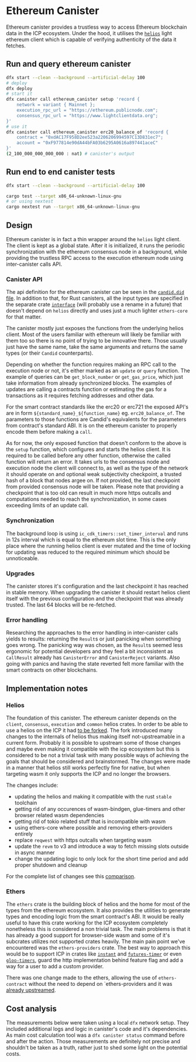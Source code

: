 # Ethereum Canister

Ethereum canister provides a trustless way to access Ethereum blockchain data in the ICP ecosystem.
Under the hood, it utilises the [`helios`](https://github.com/a16z/helios) light ethereum client which
is capable of verifying authenticity of the data it fetches.

## Run and query ethereum canister

```bash
dfx start --clean --background --artificial-delay 100
# deploy
dfx deploy
# start it
dfx canister call ethereum_canister setup 'record {
    network = variant { Mainnet };
    execution_rpc_url = "https://ethereum.publicnode.com";
    consensus_rpc_url = "https://www.lightclientdata.org";
}'
# use it
dfx canister call ethereum_canister erc20_balance_of 'record {
    contract = "0xdAC17F958D2ee523a2206206994597C13D831ec7";
    account = "0xF977814e90dA44bFA03b6295A0616a897441aceC"
}'
(2_100_000_000_000_000 : nat) # canister's output
```

## Run end to end canister tests

```bash
dfx start --clean --background --artificial-delay 100

cargo test --target x86_64-unknown-linux-gnu
# or using nextest
cargo nextest run --target x86_64-unknown-linux-gnu
```

## Design

Ethereum canister is in fact a thin wrapper around the `helios` light client.
The client is kept as a global state. After it is initialized, it runs the periodic synchronization
with the ethereum consensus node in a background, while providing the trustless RPC access to the
execution ethereum node using inter-canister calls API.

### Canister API

The api definition for the ethereum canister can be seen in the [`candid.did` file](src/ethereum_canister/candid.did).
In addition to that, for Rust canisters, all the input types are specified in the separate crate
[`interface`](src/interface/src/lib.rs) (will probably use a rename in a future)
that doesn't depend on `helios` directly and uses just a much lighter `ethers-core` for that matter.

The canister mostly just exposes the functions from the underlying helios client. Most of the users familiar with
ethereum will likely be familiar with them too so there is no point of trying to be innovative there. Those usually just
have the same name, take the same arguments and returns the same types (or their `Candid` counterparts).

Depending on whether the function requires making an RPC call to the execution node or not, it's either marked as an
`update` or `query` function. The example of queries can be `get_block_number` or `get_gas_price`, which just take information
from already synchronized blocks. The examples of updates are calling a contracts function or estimating the gas for
a transactions as it requires fetching addresses and other data.

For the smart contract standards like the erc20 or erc721 the exposed API's are in form `${standard_name}_${function_name}`
eg. `erc20_balance_of`. The parameters to those functions are Candid's equivalents for the parameters from contract's standard ABI.
It is on the ethereum canister to properly encode them before making a `call`.

As for now, the only exposed function that doesn't conform to the above is the `setup` function, which configures and starts
the helios client. It is required to be called before any other function, otherwise the called function will return an error.
It takes urls to the consensus node and execution node the client will connect to, as well as the type of the
network it should operate on and optional weak subjectivity checkpoint, a trusted hash of a block that nodes argee on. If not
provided, the last checkpoint from provided consensus node will be taken. Please note that providing a checkpoint that is too old
can result in much more https outcalls and computations needed to reach the synchronization,
in some cases exceeding limits of an update call.

### Synchronization

The background loop is using `ic_cdk_timers::set_timer_interval` and runs in 12s interval which is
equal to the ethereum slot time. This is the only place where the running helios client is ever mutated
and the time of locking for updating was reduced to the required minimum which should be unnoticeable.

### Upgrades

The canister stores it's configuration and the last checkpoint it has reached in stable memory. When upgrading the canister
it should restart helios client itself with the previous configuration and the checkpoint that was already trusted. The last
64 blocks will be re-fetched.

### Error handling

Researching the approaches to the error handling in inter-canister calls yields to results: returning the `Result`s
or just panicking when something goes wrong. The panicking way was chosen, as the `Result`s seemed less ergonomic for
potential developers and they feel a bit inconsistent as `CallResult` already has `CanisterError` and `CanisterReject`
variants. Also going with panics and having the state reverted felt more familiar with the smart contracts on other blockchains.

## Implementation notes

### Helios

The foundation of this canister. The ethereum canister depends on the `client`, `consensus`, `execution` and `common` helios crates.
In order to be able to use a helios on the ICP it had [to be forked](https://github.com/eigerco/helios). The fork introduced many
changes to the internals of helios thus making itself not-upstreamable in a current form. Probably it is possible to upstream
some of those changes and maybe even making it compatible with the icp ecosystem but this is considered to be not a trivial task
with many possible ways of achieving the goals that should be considered and brainstormed.
The changes were made in a manner that helios still works perfectly fine for native, but when targeting wasm it only supports
the ICP and no longer the browsers.

The changes include:
- updating the helios and making it compatible with the rust `stable` toolchain
- getting rid of any occurences of wasm-bindgen, glue-timers and other browser related wasm dependencies
- getting rid of tokio related stuff that is incompatible with wasm
- using ethers-core where possible and removing ethers-providers entirely
- replace `reqwest` with https outcalls when targeting wasm
- update the `revm` to v3 and introduce a way to fetch missing slots outside in async manner
- change the updating logic to only lock for the short time period and add proper shutdown and cleanup

For the complete list of changes see this [comparison](https://github.com/a16z/helios/compare/master...eigerco:helios:master).

### Ethers

The `ethers` crate is the building block of helios and the home for most of the types from the ethereum ecosystem. It also
provides the utilities to generate types and encoding logic from the smart contract's ABI. It would be really useful to have this
crate working for the ICP ecosystem completely nonetheless this is considered a non trivial task. The main problems is that it
has already a good support for browser-side wasm and some of it's subcrates utilizes not supported crates heavily. The main pain
point we've encountered was the `ethers-providers` crate. The best way to approach this would be to support ICP in crates
like [`instant`](https://github.com/sebcrozet/instant) and [`futures-timer`](https://github.com/async-rs/futures-timer) or even
[`gloo-timers`](https://github.com/rustwasm/gloo), guard the http implementation behind feature flag and add a way for a user
to add a custom provider.

There was one change made to the ethers, allowing the use of `ethers-contract` without the need to depend on `ethers-providers
and it was [already upstreamed](https://github.com/gakonst/ethers-rs/pull/2536).

## Cost analysis

The measurements below were taken using a local `dfx` network setup. They included additional logs and logic in canister's code and
it's dependencies. As main cost calculation tool was a `dfx canister status` command before and after the action. Those measurements
are definitely not precise and shouldn't be taken as a truth, rather just to shed some light on the potential costs.


